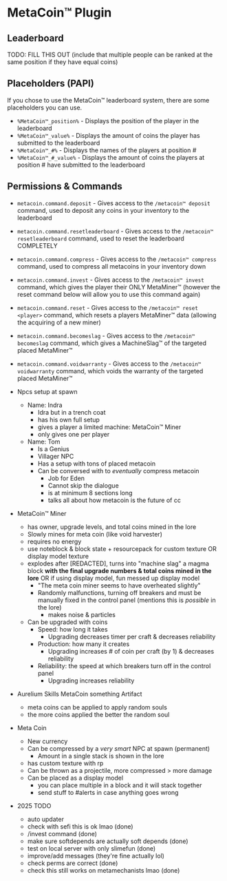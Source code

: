 # MetaCoin™️ Plugin

## Leaderboard
TODO: FILL THIS OUT (include that multiple people can be ranked at the same position if they have equal coins)

## Placeholders (PAPI)
If you chose to use the MetaCoin™️ leaderboard system, there are some placeholders you can use.
- `%MetaCoin™_position%` - Displays the position of the player in the leaderboard
- `%MetaCoin™_value%` - Displays the amount of coins the player has submitted to the leaderboard
- `%MetaCoin™_#%` - Displays the names of the players at position #
- `%MetaCoin™_#_value%` - Displays the amount of coins the players at position # have submitted to the leaderboard

## Permissions & Commands
- `metacoin.command.deposit` - Gives access to the `/metacoin™ deposit` command, used to deposit any coins in your inventory to the leaderboard
- `metacoin.command.resetleaderboard` - Gives access to the `/metacoin™ resetleaderboard` command, used to reset the leaderboard COMPLETELY
- `metacoin.command.compress` - Gives access to the `/metacoin™ compress` command, used to compress all metacoins in your inventory down
- `metacoin.command.invest` - Gives access to the `/metacoin™ invest` command, which gives the player their ONLY MetaMiner™ (however the reset command below will allow you to use this command again)
- `metacoin.command.reset` - Gives access to the `/metacoin™ reset <player>` command, which resets a players MetaMiner™ data (allowing the acquiring of a new miner)
- `metacoin.command.becomeslag` - Gives access to the `/metacoin™ becomeslag` command, which gives a MachineSlag™ of the targeted placed MetaMiner™
- `metacoin.command.voidwarranty` - Gives access to the `/metacoin™ voidwarranty` command, which voids the warranty of the targeted placed MetaMiner™

- Npcs setup at spawn
    - Name: Indra
      - Idra but in a trench coat
      - has his own full setup
      - gives a player a limited machine: MetaCoin:tm: Miner
      - only gives one per player
    - Name: Tom
      - Is a Genius 
      - Villager NPC
      - Has a setup with tons of placed metacoin
      - Can be conversed with to *eventually* compress metacoin
        - Job for Eden 
        - Cannot skip the dialogue
        - is at minimum 8 sections long
        - talks all about how metacoin is the future of cc

- MetaCoin™️ Miner
  - has owner, upgrade levels, and total coins mined in the lore 
  - Slowly mines for meta coin (like void harvester)
  - requires no energy
  - use noteblock & block state + resourcepack for custom texture OR display model texture
  - explodes after [REDACTED], turns into "machine slag" a magma block **with the final upgrade numbers & total coins mined in the lore** OR if using display model, fun messed up display model
    - "The meta coin miner seems to have overheated slightly"
    - Randomly malfunctions, turning off breakers and must be manually fixed in the control panel (mentions this is *possible* in the lore)
      - makes noise & particles
  - Can be upgraded with coins
      - Speed: how long it takes
          - Upgrading decreases timer per craft & decreases reliability
      - Production: how many it creates
          - Upgrading increases # of coin per craft (by 1) & decreases reliability
      - Reliability: the speed at which breakers turn off in the control panel
          - Upgrading increases reliability

- Aurelium Skills MetaCoin something Artifact
  - meta coins can be applied to apply random souls
  - the more coins applied the better the random soul

- Meta Coin
  - New currency
  - Can be compressed by a *very smart* NPC at spawn (permanent)
    - Amount in a single stack is shown in the lore
  - has custom texture with rp
  - Can be thrown as a projectile, more compressed > more damage
  - Can be placed as a display model
    - you can place multiple in a block and it will stack together
    - send stuff to #alerts in case anything goes wrong

- 2025 TODO
  - auto updater
  - check with sefi this is ok lmao (done)
  - /invest command (done)
  - make sure softdepends are actually soft depends (done)
  - test on local server with only slimefun (done)
  - improve/add messages (they're fine actually lol)
  - check perms are correct (done)
  - check this still works on metamechanists lmao (done)